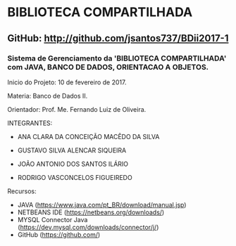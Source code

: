 # BIBLIOTECA COMPARTILHADA
## GitHub: http://github.com/jsantos737/BDii2017-1

### Sistema de Gerenciamento da 'BIBLIOTECA COMPARTILHADA' com JAVA, BANCO DE DADOS, ORIENTACAO A OBJETOS.

Inicio do Projeto: 10 de fevereiro de 2017.

Materia: Banco de Dados II.

Orientador: Prof. Me. Fernando Luiz de Oliveira.


INTEGRANTES:
 - ANA CLARA DA CONCEIÇÃO MACÊDO DA SILVA
 
 - GUSTAVO SILVA ALENCAR SIQUEIRA
 
 - JOÃO ANTONIO DOS SANTOS ILÁRIO
 
 - RODRIGO VASCONCELOS FIGUEIREDO


 Recursos:
  - JAVA (https://www.java.com/pt_BR/download/manual.jsp)
  - NETBEANS IDE (https://netbeans.org/downloads/)
  - MYSQL Connector Java (https://dev.mysql.com/downloads/connector/j/)
  - GitHub (https://github.com/)
  
